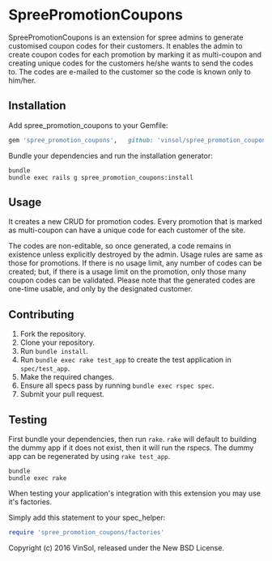 SpreePromotionCoupons
=====================

SpreePromotionCoupons is an extension for spree admins to generate customised coupon codes for their customers. It enables the admin to create coupon codes for each promotion by marking it as multi-coupon and creating unique codes for the customers he/she wants to send the codes to. The codes are e-mailed to the customer so the code is known only to him/her.

Installation
------------

Add spree_promotion_coupons to your Gemfile:

```ruby
gem 'spree_promotion_coupons',   github: 'vinsol/spree_promotion_coupons',   branch: '3-0-stable'
```

Bundle your dependencies and run the installation generator:

```shell
bundle
bundle exec rails g spree_promotion_coupons:install
```

Usage
-----

It creates a new CRUD for promotion codes. Every promotion that is marked as multi-coupon can have a unique code for each customer of the site.

The codes are non-editable, so once generated, a code remains in existence unless explicitly destroyed by the admin. Usage rules are same as those for promotions. If there is no usage limit, any number of codes can be created; but, if there is a usage limit on the promotion, only those many coupon codes can be validated. Please note that the generated codes are one-time usable, and only by the designated customer.

Contributing
------------

1. Fork the repository.
2. Clone your repository.
3. Run `bundle install`.
4. Run `bundle exec rake test_app` to create the test application in `spec/test_app`.
5. Make the required changes.
6. Ensure all specs pass by running `bundle exec rspec spec`.
7. Submit your pull request.

Testing
-------

First bundle your dependencies, then run `rake`. `rake` will default to building the dummy app if it does not exist, then it will run the rspecs. The dummy app can be regenerated by using `rake test_app`.

```shell
bundle
bundle exec rake
```

When testing your application's integration with this extension you may use it's factories.

Simply add this statement to your spec_helper:

```ruby
require 'spree_promotion_coupons/factories'
```

Copyright (c) 2016 VinSol, released under the New BSD License.
